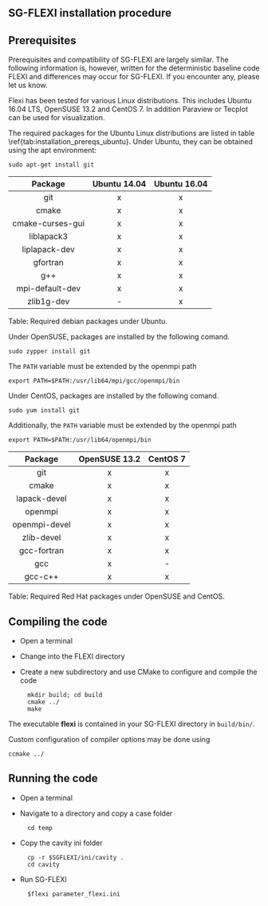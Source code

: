 
## SG-FLEXI installation procedure

## Prerequisites

Prerequisites and compatibility of SG-FLEXI are largely similar. The following information is, however, written for the deterministic baseline code FLEXI and differences may occur for SG-FLEXI. If you encounter any, please let us know.

Flexi has been tested for various Linux distributions. This includes Ubuntu 16.04 LTS, OpenSUSE 13.2 and CentOS 7. In addition Paraview or Tecplot can be used for visualization.

The required packages for the Ubuntu Linux distributions are listed in table \ref{tab:installation_prereqs_ubuntu}. Under Ubuntu, they can be obtained using the apt environment:

    sudo apt-get install git
    

| Package          | Ubuntu 14.04    | Ubuntu 16.04    |
|:----------------:|:---------------:|:---------------:|
| git              | x               |      x          |
| cmake            | x               |      x          |
| cmake-curses-gui | x               |      x          |
| liblapack3       | x               |      x          |
| liplapack-dev    | x               |      x          |
| gfortran         | x               |      x          |
| g++              | x               |      x          |
|  mpi-default-dev | x               |      x          |
| zlib1g-dev       | -               |     x           |

Table: Required debian packages under Ubuntu.


Under OpenSUSE, packages are installed by the following comand.

    sudo zypper install git   

The `PATH` variable must be extended by the openmpi path

    export PATH=$PATH:/usr/lib64/mpi/gcc/openmpi/bin
    
Under CentOS, packages are installed by the following comand.

    sudo yum install git

Additionally, the `PATH` variable must be extended by the openmpi path

    export PATH=$PATH:/usr/lib64/openmpi/bin

| Package          | OpenSUSE 13.2 | CentOS 7 | 
|:----------------:|:-------------:|:--------:|
| git              |      x        |    x     |
| cmake            |      x        |    x     |
| lapack-devel     |      x        |    x     |
| openmpi          |      x        |    x     |
| openmpi-devel    |      x        |    x     |
| zlib-devel       |      x        |    x     |
| gcc-fortran      |       x       |    x     |
| gcc              |      x        |    -     |
| gcc-c++          |      x        |    x     |

Table: Required Red Hat packages under OpenSUSE and CentOS.

## Compiling the code

* Open a terminal
* Change into the FLEXI directory
* Create a new subdirectory and use CMake to configure and compile the code

        mkdir build; cd build
        cmake ../
        make

The executable **flexi** is contained in your SG-FLEXI directory in `build/bin/`.

Custom configuration of compiler options may be done using

    ccmake ../

## Running the code

* Open a terminal
* Navigate to a directory and copy a case folder 

        cd temp

* Copy the cavity ini folder

        cp -r $SGFLEXI/ini/cavity .
        cd cavity

* Run SG-FLEXI

        $flexi parameter_flexi.ini
